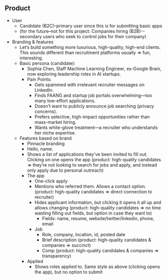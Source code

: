## Product

- User
  - Candidate (B2C)–primary user since this is for submitting basic apps
  - (for the future–not for this project: Companies hiring (B2B)--secondary users who seek to control jobs for their company)
- Branding & features
  - Let’s build something more luxurious, high-quality, high-end clients. This sounds different than recruitment platforms usually ⇒ fun, interesting.
  - Basic persona (candidate):
    - Sophia Chen, Staff Machine Learning Engineer, ex-Google Brain, now exploring leadership roles in AI startups.
    - Pain Points:
      - Gets spammed with irrelevant recruiter messages on LinkedIn.
      - Finds FAANG and startup job portals overwhelming—too many low-effort applications.
      - Doesn’t want to publicly announce job searching (privacy concerns).
      - Prefers selective, high-impact opportunities rather than mass-market hiring.
      - Wants white-glove treatment—a recruiter who understands her niche expertise.
  - Features based on brand
    - Pinnacle branding
    - Hello, name.
    - Shows a list of applications they’ve been invited to fill out. Clicking on one opens the app (product: high-quality candidates ⇒ they’re not looking to search for jobs and apply, and instead only apply due to personal outreach)
    - The app
      - One-click apply
      - Mentions who referred them. Allows a contact option. (product: high-quality candidates ⇒ direct connection to recruiter)
      - Hides applicant information, but clicking it opens it all up and allows changing (product: high-quality candidates ⇒ no time wasting filling out fields, but option in case they want to)
        - Fields: name, resume, website/twitter/linkedin, phone, email
      - Job
        - Role, company, location, id, posted date
        - Brief description (product: high-quality candidates & companies ⇒ succinct)
        - Comp (product: high-quality candidates & companies ⇒ transparency)
    - Applied
      - Shows roles applied to. Same style as above (clicking opens the app), but no option to submit
